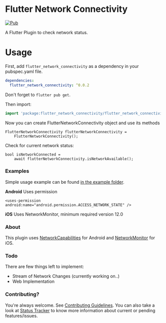 # Flutter Network Connectivity

[![Pub](https://img.shields.io/badge/pub-v0.0.2-orange)](https://pub.dev/packages/flutter_network_connectivity)

A Flutter Plugin to check network status.

# Usage

First, add `flutter_network_connectivity` as a dependency in your pubspec.yaml file.

```yaml
dependencies:
  flutter_network_connectivity: ^0.0.2
```

Don't forget to `flutter pub get`.

Then import:

``` dart
import 'package:flutter_network_connectivity/flutter_network_connectivity.dart';
```

Now you can create FlutterNetworkConnectivity object and use its methods

```
FlutterNetworkConnectivity flutterNetworkConnectivity =
    FlutterNetworkConnectivity();
 ```

Check for current network status:
```
bool isNetworkConnected =
    await flutterNetworkConnectivity.isNetworkAvailable();
```


### Examples
Simple usage example can be found [in the example folder](example/lib/main.dart).


**Android**
Uses permission

```
<uses-permission android:name="android.permission.ACCESS_NETWORK_STATE" />
```

**iOS**
Uses NetworkMonitor, minimum required version 12.0


### About
This plugin uses [NetworkCapabilities](https://developer.android.com/reference/android/net/NetworkCapabilities) for Android and [NetworkMonitor](https://developer.apple.com/documentation/network) for iOS.

### Todo

 There are few things left to implement:

 - Stream of Network Changes (currently working on..)
 - Web Implementation

### Contributing?
You're always welcome.
See [Contributing Guidelines](CONTRIBUTING.md). You can also take a look at [Status Tracker](https://github.com/praveen-gm/flutter_network_connectivity/projects/1) to know more information about current or pending features/issues.